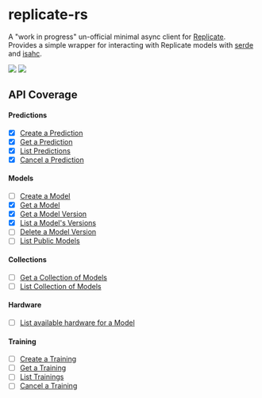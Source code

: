 # replicate-rs
A "work in progress" un-official minimal async client for [Replicate](https://replicate.com/).   
Provides a simple wrapper for interacting with Replicate models with [serde](https://serde.rs/) and [isahc](https://docs.rs/isahc/latest/isahc/).

<a href="https://crates.io/crates/replicate-rs"><img src="https://img.shields.io/crates/v/replicate-rs"></a>
<a href="https://docs.rs/replicate-rs/0.4.0/replicate_rs/"><img src="https://img.shields.io/docsrs/replicate-rs"></a>

## API Coverage

#### Predictions
- [x] [Create a Prediction](https://replicate.com/docs/reference/http#predictions.create)
- [x] [Get a Prediction](https://replicate.com/docs/reference/http#predictions.get)
- [x] [List Predictions](https://replicate.com/docs/reference/http#predictions.list)
- [x] [Cancel a Prediction](https://replicate.com/docs/reference/http#predictions.cancel)

#### Models
- [ ] [Create a Model](https://replicate.com/docs/reference/http#models.create)
- [x] [Get a Model](https://replicate.com/docs/reference/http#models.get)
- [x] [Get a Model Version](https://replicate.com/docs/reference/http#models.versions.get)
- [x] [List a Model's Versions](https://replicate.com/docs/reference/http#models.versions.list)
- [ ] [Delete a Model Version](https://replicate.com/docs/reference/http#models.versions.delete)
- [ ] [List Public Models](https://replicate.com/docs/reference/http#models.list)

#### Collections
- [ ] [Get a Collection of Models](https://replicate.com/docs/reference/http#collections.get)
- [ ] [List Collection of Models](https://replicate.com/docs/reference/http#collections.list)

#### Hardware
- [ ] [List available hardware for a Model](https://replicate.com/docs/reference/http#hardware.list)

#### Training
- [ ] [Create a Training](https://replicate.com/docs/reference/http#trainings.create)
- [ ] [Get a Training](https://replicate.com/docs/reference/http#trainings.get)
- [ ] [List Trainings](https://replicate.com/docs/reference/http#trainings.list)
- [ ] [Cancel a Training](https://replicate.com/docs/reference/http#trainings.cancel)
